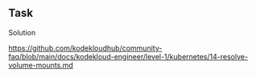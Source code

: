 ## Task





Solution

https://github.com/kodekloudhub/community-faq/blob/main/docs/kodekloud-engineer/level-1/kubernetes/14-resolve-volume-mounts.md